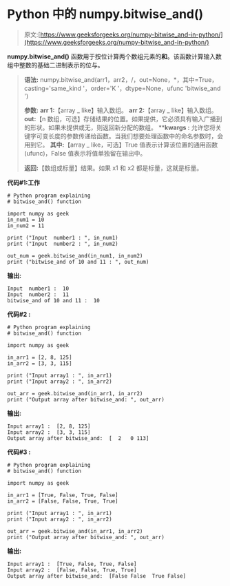 # Python 中的 numpy.bitwise_and()

> 原文:[https://www.geeksforgeeks.org/numpy-bitwise_and-in-python/](https://www.geeksforgeeks.org/numpy-bitwise_and-in-python/)

**numpy.bitwise_and()** 函数用于按位计算两个数组元素的**和**。该函数计算输入数组中整数的基础二进制表示的位与。

> **语法:** numpy.bitwise_and(arr1，arr2，/，out=None，*，其中=True，casting='same_kind '，order='K '，dtype=None，ufunc 'bitwise_and ')
> 
> **参数:**
> **arr 1:**【array _ like】输入数组。
> **arr 2:**【array _ like】输入数组。
> **out:**【n 数组，可选】存储结果的位置。如果提供，它必须具有输入广播到的形状。如果未提供或无，则返回新分配的数组。
> ****kwargs :** 允许您将关键字可变长度的参数传递给函数。当我们想要处理函数中的命名参数时，会用到它。
> **其中:**【array _ like，可选】True 值表示计算该位置的通用函数(ufunc)，False 值表示将值单独留在输出中。
> 
> **返回:**【数组或标量】结果。如果 x1 和 x2 都是标量，这就是标量。

**代码#1:工作**

```
# Python program explaining
# bitwise_and() function

import numpy as geek
in_num1 = 10
in_num2 = 11

print ("Input  number1 : ", in_num1)
print ("Input  number2 : ", in_num2) 

out_num = geek.bitwise_and(in_num1, in_num2) 
print ("bitwise_and of 10 and 11 : ", out_num) 
```

**输出:**

```
Input  number1 :  10
Input  number2 :  11
bitwise_and of 10 and 11 :  10

```

**代码#2 :**

```
# Python program explaining
# bitwise_and() function

import numpy as geek

in_arr1 = [2, 8, 125]
in_arr2 = [3, 3, 115]

print ("Input array1 : ", in_arr1) 
print ("Input array2 : ", in_arr2)

out_arr = geek.bitwise_and(in_arr1, in_arr2) 
print ("Output array after bitwise_and: ", out_arr) 
```

**输出:**

```
Input array1 :  [2, 8, 125]
Input array2 :  [3, 3, 115]
Output array after bitwise_and:  [  2   0 113]

```

**代码#3 :**

```
# Python program explaining
# bitwise_and() function

import numpy as geek

in_arr1 = [True, False, True, False]
in_arr2 = [False, False, True, True]

print ("Input array1 : ", in_arr1) 
print ("Input array2 : ", in_arr2)

out_arr = geek.bitwise_and(in_arr1, in_arr2) 
print ("Output array after bitwise_and: ", out_arr) 
```

**输出:**

```
Input array1 :  [True, False, True, False]
Input array2 :  [False, False, True, True]
Output array after bitwise_and:  [False False  True False]

```
